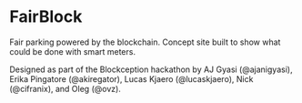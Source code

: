 # FairBlock
Fair parking powered by the blockchain. Concept site built to show what could be done with smart meters.

Designed as part of the Blockception hackathon by AJ Gyasi (@ajanigyasi), Erika Pingatore (@akiregator), Lucas Kjaero (@lucaskjaero), Nick (@cifranix), and Oleg (@ovz).
